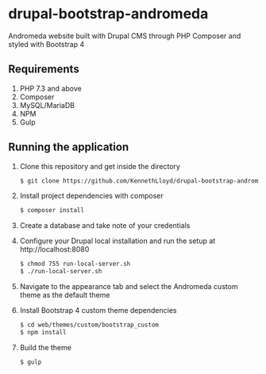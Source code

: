 # drupal-bootstrap-andromeda

Andromeda website built with Drupal CMS through PHP Composer and styled with Bootstrap 4

## Requirements

1. PHP 7.3 and above
2. Composer
3. MySQL/MariaDB
4. NPM
5. Gulp

## Running the application

1. Clone this repository and get inside the directory
   ```sh
   $ git clone https://github.com/KennethLloyd/drupal-bootstrap-andromeda.git
   ```
2. Install project dependencies with composer

   ```sh
   $ composer install
   ```

3. Create a database and take note of your credentials

4. Configure your Drupal local installation and run the setup at http://localhost:8080

   ```sh
   $ chmod 755 run-local-server.sh
   $ ./run-local-server.sh
   ```

5. Navigate to the appearance tab and select the Andromeda custom theme as the default theme

6. Install Bootstrap 4 custom theme dependencies

   ```sh
   $ cd web/themes/custom/bootstrap_custom
   $ npm install
   ```

7. Build the theme
   ```sh
   $ gulp
   ```

